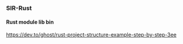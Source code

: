 ### SIR-Rust  


#### Rust module lib bin  
https://dev.to/ghost/rust-project-structure-example-step-by-step-3ee
